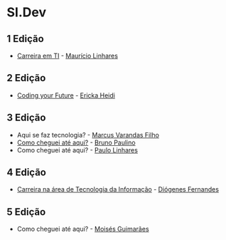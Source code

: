 # SI.Dev

## 1 Edição

* [Carreira em TI](https://mauricio.github.io/ifpb/) - [Maurício Linhares](https://github.com/mauricio/)

## 2 Edição

* [Coding your Future](slides/ericka_heidi.pdf) - [Ericka Heidi](https://github.com/erikaheidi)

## 3 Edição

* Aqui se faz tecnologia? - [Marcus Varandas Filho](https://www.linkedin.com/in/marcus-varandas-filho-67a51074/?originalSubdomain=br)
* [Como cheguei até aqui?](slides/bruno_paulino.pdf) - [Bruno Paulino](https://github.com/brunojppb)
* Como cheguei até aqui? - [Paulo Linhares](https://github.com/paulitolinhares)

## 4 Edição

* [Carreira na área de Tecnologia da Informação](http://www.diofeher.net/talks/2018-08-27-si-tech/#/) - [Diógenes Fernandes](https://github.com/diofeher)

## 5 Edição

* Como cheguei até aqui? - [Moisés Guimarães](https://github.com/moisesguimaraes/)